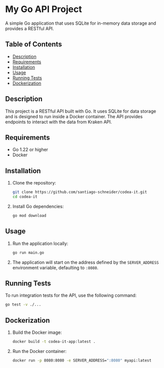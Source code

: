 # My Go API Project

A simple Go application that uses SQLite for in-memory data storage and provides a RESTful API.

## Table of Contents

- [Description](#description)
- [Requirements](#requirements)
- [Installation](#installation)
- [Usage](#usage)
- [Running Tests](#running-tests)
- [Dockerization](#dockerization)

## Description

This project is a RESTful API built with Go. It uses SQLite for data storage and is designed to run inside a Docker container. The API provides endpoints to interact with the data from Kraken API.

## Requirements

- Go 1.22 or higher
- Docker

## Installation

1. Clone the repository:
    ```sh
    git clone https://github.com/santiago-schneider/codea-it.git
    cd codea-it
    ```

2. Install Go dependencies:
    ```sh
    go mod download
    ```

## Usage

1. Run the application locally:
    ```sh
    go run main.go
    ```

2. The application will start on the address defined by the `SERVER_ADDRESS` environment variable, defaulting to `:8080`.

## Running Tests

To run integration tests for the API, use the following command:
```sh
go test -v ./...
```

## Dockerization

1. Build the Docker image:
    ```sh
    docker build -t codea-it-app:latest .
    ``` 
2. Run the Docker container:
    ```sh
    docker run -p 8080:8080 -e SERVER_ADDRESS=":8080" myapi:latest
    ```